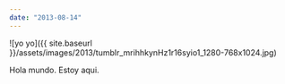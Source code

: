 ```yaml
---
date: "2013-08-14"
---
```


![yo yo]({{ site.baseurl }}/assets/images/2013/tumblr_mrihhkynHz1r16syio1_1280-768x1024.jpg)

Hola mundo. Estoy aqui.

